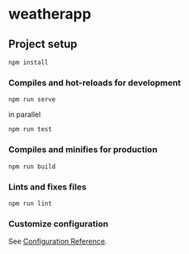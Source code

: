 # weatherapp

## Project setup
```
npm install
```

### Compiles and hot-reloads for development
```
npm run serve

```
in parallel
```
npm run test

```

### Compiles and minifies for production
```
npm run build
```

### Lints and fixes files
```
npm run lint
```

### Customize configuration
See [Configuration Reference](https://cli.vuejs.org/config/).
